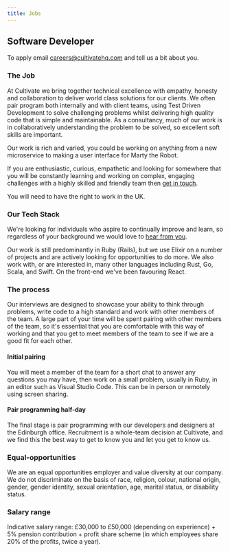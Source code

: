 ```yaml
---
title: Jobs
---
```


## Software Developer

To apply email [careers@cultivatehq.com](mailto:careers@cultivatehq.com) and tell us a bit about you.

### The Job

At Cultivate we bring together technical excellence with empathy, honesty and collaboration to deliver world class solutions for our clients. We often pair program both internally and with client teams, using Test Driven Development to solve challenging problems whilst delivering high quality code that is simple and maintainable. As a consultancy, much of our work is in collaboratively understanding the problem to be solved, so excellent soft skills are important.

Our work is rich and varied, you could be working on anything from a new microservice to making a user interface for Marty the Robot.

If you are enthusiastic, curious, empathetic and looking for somewhere that you will be constantly learning and working on complex, engaging challenges with a highly skilled and friendly team then [get in touch](mailto:careers@cultivatehq.com).

You will need to have the right to work in the UK.

### Our Tech Stack

We're looking for individuals who aspire to continually improve and learn, so regardless of your background we would love to [hear from you](mailto:careers@cultivatehq.com).

Our work is still predominantly in Ruby (Rails), but we use Elixir on a number of projects and are actively looking for opportunities to do more. We also work with, or are interested in, many other languages including Rust, Go, Scala, and Swift. On the front-end we've been favouring React.

### The process

Our interviews are designed to showcase your ability to think through problems, write code to a high standard and work with other members of the team. A large part of your time will be spent pairing with other members of the team, so it's essential that you are comfortable with this way of working and that you get to meet members of the team to see if we are a good fit for each other.

#### Initial pairing

You will meet a member of the team for a short chat to answer any questions you may have, then work on a small problem, usually in Ruby, in an editor such as Visual Studio Code. This can be in person or remotely using screen sharing.

#### Pair programming half-day

The final stage is pair programming with our developers and designers at the Edinburgh office. Recruitment is a whole-team decision at Cultivate, and we find this the best way to get to know you and let you get to know us.

### Equal-opportunities

We are an equal opportunities employer and value diversity at our company. We do not discriminate on the basis of race, religion, colour, national origin, gender, gender identity, sexual orientation, age, marital status, or disability status.

### Salary range

Indicative salary range: £30,000 to £50,000 (depending on experience) + 5% pension contribution + profit share scheme (in which employees share 20% of the profits, twice a year).
